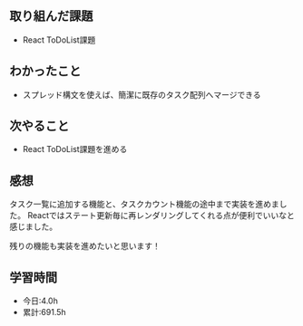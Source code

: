 ## 取り組んだ課題
- React ToDoList課題

## わかったこと
- スプレッド構文を使えば、簡潔に既存のタスク配列へマージできる

## 次やること
- React ToDoList課題を進める

## 感想
タスク一覧に追加する機能と、タスクカウント機能の途中まで実装を進めました。
Reactではステート更新毎に再レンダリングしてくれる点が便利でいいなと感じました。

残りの機能も実装を進めたいと思います！

## 学習時間
- 今日:4.0h
- 累計:691.5h
